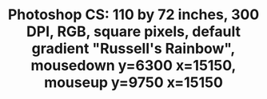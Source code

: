 ---
ee_id: '80'
site: '1'
type: '2'
long_id: 2011-008 Photoshop CS
url: 2011-008-photoshop-cs
title: 'Photoshop CS: 110 by 72 inches, 300 DPI, RGB, square pixels, default gradient
  "Russell''s Rainbow", mousedown y=6300 x=15150, mouseup y=9750 x=15150'
year: '2011'
medium: Chromogenic print
commission:
add_credit:
dims: '110 x 72 inches '
pitch:
ps:
live_url:
related:
youtube:
imgs: photoshop-cs-2011-008-full-cropped-database-AR.jpg
subheading:
year2: '2011'
download:
add_credits:
related_code:
layout: things-i-made
---